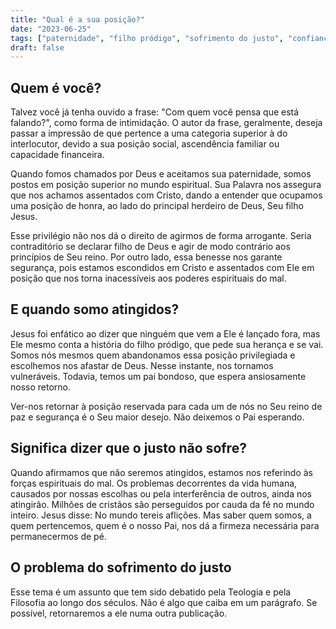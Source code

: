 ```yaml
---
title: "Qual é a sua posição?"
date: "2023-06-25"
tags: ["paternidade", "filho pródigo", "sofrimento do justo", "confiança"]
draft: false
---
```


## Quem é você?

Talvez você já tenha ouvido a frase: "Com quem você pensa que está falando?", como forma de intimidação. O autor da frase, geralmente, deseja passar a impressão de que pertence a uma categoria superior à do interlocutor, devido a sua posição social, ascendência familiar ou capacidade financeira.

Quando fomos chamados por Deus e aceitamos sua paternidade, somos postos em posição superior no mundo espiritual. Sua Palavra nos assegura que nos achamos assentados com Cristo, dando a entender que ocupamos uma posição de honra, ao lado do principal herdeiro de Deus, Seu filho Jesus.

Esse privilégio não nos dá o direito de agirmos de forma arrogante. Seria contraditório se declarar filho de Deus e agir de modo contrário aos princípios de Seu reino. Por outro lado, essa benesse nos garante segurança, pois estamos escondidos em Cristo e assentados com Ele em posição que nos torna inacessíveis aos poderes espirituais do mal.

## E quando somo atingidos?

Jesus foi enfático ao dizer que ninguém que vem a Ele é lançado fora, mas Ele mesmo conta a história do filho pródigo, que pede sua herança e se vai. Somos nós mesmos quem abandonamos essa posição privilegiada e escolhemos nos afastar de Deus. Nesse instante, nos tornamos vulneráveis. Todavia, temos um pai bondoso, que espera ansiosamente nosso retorno.

Ver-nos retornar à posição reservada para cada um de nós no Seu reino de paz e segurança é o Seu maior desejo. Não deixemos o Pai esperando.

## Significa dizer que o justo não sofre?

Quando afirmamos que não seremos atingidos, estamos nos referindo às forças espirituais do mal. Os problemas decorrentes da vida humana, causados por nossas escolhas ou pela interferência de outros, ainda nos atingirão. Milhões de cristãos são perseguidos por cauda da fé no mundo inteiro. Jesus disse: No mundo tereis aflições. Mas saber quem somos, a quem pertencemos, quem é o nosso Pai, nos dá a firmeza necessária para permanecermos de pé.

## O problema do sofrimento do justo

Esse tema é um assunto que tem sido debatido pela Teologia e pela Filosofia ao longo dos séculos. Não é algo que caiba em um parágrafo. Se possível, retornaremos a ele numa outra publicação.

